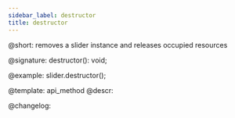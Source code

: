 ```yaml
---
sidebar_label: destructor
title: destructor
---          
```


@short: removes a slider instance and releases occupied resources

@signature: destructor(): void;

@example:
slider.destructor();


@template: api_method
@descr:





@changelog:


